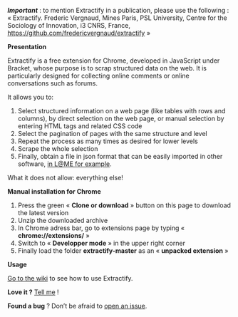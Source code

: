 ***Important*** : to mention Extractify in a publication, please use the following : « Extractify. Frederic Vergnaud, Mines Paris, PSL University, Centre for the Sociology of Innovation, i3 CNRS, France, https://github.com/fredericvergnaud/extractify »

**Presentation**

Extractify is a free extension for Chrome, developed in JavaScript under Bracket, whose purpose is to scrap structured data on the web. It is particularly designed for collecting online comments or online conversations such as forums.

It allows you to: 
1) Select structured information on a web page (like tables with rows and columns), by direct selection on the web page, or manual selection by entering HTML tags and related CSS code
2) Select the pagination of pages with the same structure and level
3) Repeat the process as many times as desired for lower levels
4) Scrape the whole selection
5) Finally, obtain a file in json format that can be easily imported in other software, [in L@ME for example](https://github.com/fredericvergnaud/lame).

What it does not allow: everything else!

**Manual installation for Chrome**

1.	Press the green « **Clone or download** » button on this page to download the latest version
2.  Unzip the downloaded archive
3.	In Chrome adress bar, go to extensions page by typing « **chrome://extensions/** » 
4.  Switch to « **Developper mode** » in the upper right corner
5.  Finally load the folder **extractify-master** as an « **unpacked extension** »

**Usage**

[Go to the wiki](https://github.com/fredericvergnaud/extractify/wiki) to see how to use Extractify.

**Love it ?** [Tell me](mailto:frederic.vergnaud@mines-paristech.fr) !

**Found a bug** ? Don’t be afraid to [open an issue](https://github.com/fredericvergnaud/extractify/issues/new).

